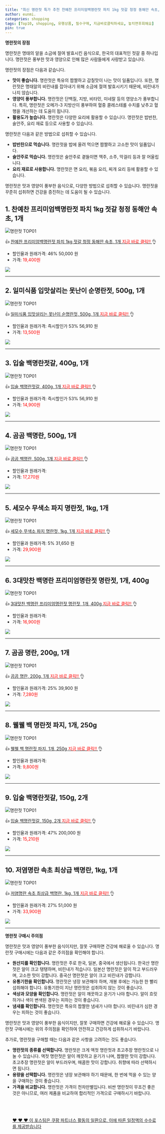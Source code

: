 ```yaml
---
title: "최신 명란젓 특가 추천 찬예찬 프리미엄백명란젓 파치 1kg 젓갈 청정 동해안 속초, 1개 비교 장점"
author: eunmi.
categories: shopping
tags: [Top10, shopping, 유행상품, 필수구매, 지금바로클릭하세요, 놓치면후회해요]
pin: true
---
```

**명란젓의 장점**

명란젓은 명태의 알을 소금에 절여 발효시킨 음식으로, 한국의 대표적인 젓갈 중 하나입니다. 명란젓은 풍부한 맛과 영양으로 인해 많은 사람들에게 사랑받고 있습니다.

명란젓의 장점은 다음과 같습니다.

* **맛이 좋습니다.** 명란젓은 특유의 짭짤하고 감칠맛이 나는 맛이 일품입니다. 또한, 명란젓은 명태알의 비린내를 잡아내기 위해 소금에 절여 발효시키기 때문에, 비린내가 나지 않습니다.
* **영양이 풍부합니다.** 명란젓은 단백질, 지방, 비타민, 미네랄 등의 영양소가 풍부합니다. 특히, 명란젓은 오메가-3 지방산이 풍부하여 혈중 콜레스테롤 수치를 낮추고 혈행을 개선하는 데 도움이 됩니다.
* **활용도가 높습니다.** 명란젓은 다양한 요리에 활용할 수 있습니다. 명란젓은 밥반찬, 술안주, 요리 재료 등으로 사용할 수 있습니다.

명란젓은 다음과 같은 방법으로 섭취할 수 있습니다.

* **밥반찬으로 먹습니다.** 명란젓을 밥에 올려 먹으면 짭짤하고 고소한 맛이 일품입니다.
* **술안주로 먹습니다.** 명란젓은 술안주로 곁들이면 맥주, 소주, 막걸리 등과 잘 어울립니다.
* **요리 재료로 사용합니다.** 명란젓은 면 요리, 볶음 요리, 찌개 요리 등에 활용할 수 있습니다.

명란젓은 맛과 영양이 풍부한 음식으로, 다양한 방법으로 섭취할 수 있습니다. 명란젓을 꾸준히 섭취하면 건강을 증진하는 데 도움이 될 수 있습니다.

   

## 1. 찬예찬 프리미엄백명란젓 파치 1kg 젓갈 청정 동해안 속초, 1개

![명란젓 TOP01](https://thumbnail8.coupangcdn.com/thumbnails/remote/230x230ex/image/vendor_inventory/d73c/b9aa8d0b316cf198d41f9d1d63966c13856a8bd87c0567a67c587fa86fc6.jpg)


👍 [찬예찬 프리미엄백명란젓 파치 1kg 젓갈 청정 동해안 속초, 1개 <font color=red> 지금 바로 클릭!! </font> ](https://link.coupang.com/re/AFFSDP?lptag=AF3617701&subid=GithubCoopas&pageKey=6773230270&traceid=V0-153&itemId=15909150556&vendorItemId=70866325724) 👌 


- 할인율과 원래가격: 46%  50,000   원
- 가격: <span style='color:red'>19,400원</span>

[![](/discount_price.png)](https://link.coupang.com/re/AFFSDP?lptag=AF3617701&subid=GithubCoopas&pageKey=6773230270&traceid=V0-153&itemId=15909150556&vendorItemId=70866325724)

---


   

## 2. 일미식품 입맛살리는 못난이 순명란젓, 500g, 1개

![명란젓 TOP01](https://thumbnail6.coupangcdn.com/thumbnails/remote/230x230ex/image/retail/images/3675790381395191-0c60cb6d-02ff-47df-8d19-cfd132cf19d1.jpg)


👍 [일미식품 입맛살리는 못난이 순명란젓, 500g, 1개 <font color=red> 지금 바로 클릭!! </font> ](https://link.coupang.com/re/AFFSDP?lptag=AF3617701&subid=GithubCoopas&pageKey=7610523471&traceid=V0-153&itemId=3825076002&vendorItemId=71809940315) 👌 


- 할인율과 원래가격: 즉시할인가 53%  56,910   원
- 가격: <span style='color:red'>13,500원</span>

[![](/discount_price.png)](https://link.coupang.com/re/AFFSDP?lptag=AF3617701&subid=GithubCoopas&pageKey=7610523471&traceid=V0-153&itemId=3825076002&vendorItemId=71809940315)

---


   

## 3. 입술 백명란젓갈, 400g, 1개

![명란젓 TOP01](https://thumbnail8.coupangcdn.com/thumbnails/remote/230x230ex/image/retail/images/2021/07/01/14/9/bd47cc16-0739-4b71-b787-ff409cedf8ad.jpg)


👍 [입술 백명란젓갈, 400g, 1개 <font color=red> 지금 바로 클릭!! </font> ](https://link.coupang.com/re/AFFSDP?lptag=AF3617701&subid=GithubCoopas&pageKey=6131362877&traceid=V0-153&itemId=10658339279&vendorItemId=77939175588) 👌 


- 할인율과 원래가격: 즉시할인가 53%  56,910   원
- 가격: <span style='color:red'>14,900원</span>

[![](/discount_price.png)](https://link.coupang.com/re/AFFSDP?lptag=AF3617701&subid=GithubCoopas&pageKey=6131362877&traceid=V0-153&itemId=10658339279&vendorItemId=77939175588)

---


   

## 4. 곰곰 백명란, 500g, 1개

![명란젓 TOP01](https://thumbnail10.coupangcdn.com/thumbnails/remote/230x230ex/image/retail/images/4803668408651847-5b1926de-37c5-4657-9bcf-3e0224d63038.jpg)


👍 [곰곰 백명란, 500g, 1개 <font color=red> 지금 바로 클릭!! </font> ](https://link.coupang.com/re/AFFSDP?lptag=AF3617701&subid=GithubCoopas&pageKey=7297193823&traceid=V0-153&itemId=6506392990&vendorItemId=73800690048) 👌 


- 할인율과 원래가격: 
- 가격: <span style='color:red'>17,270원</span>

[![](/discount_price.png)](https://link.coupang.com/re/AFFSDP?lptag=AF3617701&subid=GithubCoopas&pageKey=7297193823&traceid=V0-153&itemId=6506392990&vendorItemId=73800690048)

---


   

## 5. 세모수 무색소 파지 명란젓, 1kg, 1개

![명란젓 TOP01](https://thumbnail9.coupangcdn.com/thumbnails/remote/230x230ex/image/vendor_inventory/e3c7/fdf4ed9a1011697df38828caacf5c65cc005e0c3c09f34132f9a0ec9fc7e.jpg)


👍 [세모수 무색소 파지 명란젓, 1kg, 1개 <font color=red> 지금 바로 클릭!! </font> ](https://link.coupang.com/re/AFFSDP?lptag=AF3617701&subid=GithubCoopas&pageKey=176889323&traceid=V0-153&itemId=505733969&vendorItemId=73671831613) 👌 


- 할인율과 원래가격: 5%  31,650   원
- 가격: <span style='color:red'>29,900원</span>

[![](/discount_price.png)](https://link.coupang.com/re/AFFSDP?lptag=AF3617701&subid=GithubCoopas&pageKey=176889323&traceid=V0-153&itemId=505733969&vendorItemId=73671831613)

---


   

## 6. 3대맛찬 백명란 프리미엄명란젓 명란젓, 1개, 400g

![명란젓 TOP01](https://thumbnail10.coupangcdn.com/thumbnails/remote/230x230ex/image/vendor_inventory/9430/640222d13ea2e3834ea5bd20c864d4540597df2aee0f2fb83d772790c2f6.jpg)


👍 [3대맛찬 백명란 프리미엄명란젓 명란젓, 1개, 400g <font color=red> 지금 바로 클릭!! </font> ](https://link.coupang.com/re/AFFSDP?lptag=AF3617701&subid=GithubCoopas&pageKey=1798909894&traceid=V0-153&itemId=3060295929&vendorItemId=71048260265) 👌 


- 할인율과 원래가격: 
- 가격: <span style='color:red'>16,900원</span>

[![](/discount_price.png)](https://link.coupang.com/re/AFFSDP?lptag=AF3617701&subid=GithubCoopas&pageKey=1798909894&traceid=V0-153&itemId=3060295929&vendorItemId=71048260265)

---


   

## 7. 곰곰 명란, 200g, 1개

![명란젓 TOP01](https://thumbnail8.coupangcdn.com/thumbnails/remote/230x230ex/image/retail/images/1682654019896057-28615bcd-696b-40fc-8ca5-1f26da845008.jpg)


👍 [곰곰 명란, 200g, 1개 <font color=red> 지금 바로 클릭!! </font> ](https://link.coupang.com/re/AFFSDP?lptag=AF3617701&subid=GithubCoopas&pageKey=1342956976&traceid=V0-153&itemId=2370285718&vendorItemId=70366368606) 👌 


- 할인율과 원래가격: 25%  39,900   원
- 가격: <span style='color:red'>7,280원</span>

[![](/discount_price.png)](https://link.coupang.com/re/AFFSDP?lptag=AF3617701&subid=GithubCoopas&pageKey=1342956976&traceid=V0-153&itemId=2370285718&vendorItemId=70366368606)

---


   

## 8. 웰웰 백 명란젓 파지, 1개, 250g

![명란젓 TOP01](https://thumbnail9.coupangcdn.com/thumbnails/remote/230x230ex/image/retail/images/2023/01/13/12/5/7a2ba514-bdc2-4297-9cac-fd3b24139174.jpg)


👍 [웰웰 백 명란젓 파지, 1개, 250g <font color=red> 지금 바로 클릭!! </font> ](https://link.coupang.com/re/AFFSDP?lptag=AF3617701&subid=GithubCoopas&pageKey=7087866183&traceid=V0-153&itemId=17653995289&vendorItemId=84819551036) 👌 


- 할인율과 원래가격: 
- 가격: <span style='color:red'>9,800원</span>

[![](/discount_price.png)](https://link.coupang.com/re/AFFSDP?lptag=AF3617701&subid=GithubCoopas&pageKey=7087866183&traceid=V0-153&itemId=17653995289&vendorItemId=84819551036)

---


   

## 9. 입술 백명란젓갈, 150g, 2개

![명란젓 TOP01](https://thumbnail6.coupangcdn.com/thumbnails/remote/230x230ex/image/retail/images/2021/07/01/14/9/684578b0-7fdc-4387-976a-2e563be7b725.jpg)


👍 [입술 백명란젓갈, 150g, 2개 <font color=red> 지금 바로 클릭!! </font> ](https://link.coupang.com/re/AFFSDP?lptag=AF3617701&subid=GithubCoopas&pageKey=6131362877&traceid=V0-153&itemId=10658339277&vendorItemId=77939175573) 👌 


- 할인율과 원래가격: 47%  200,000   원
- 가격: <span style='color:red'>15,210원</span>

[![](/discount_price.png)](https://link.coupang.com/re/AFFSDP?lptag=AF3617701&subid=GithubCoopas&pageKey=6131362877&traceid=V0-153&itemId=10658339277&vendorItemId=77939175573)

---


   

## 10. 저염명란 속초 최상급 백명란, 1kg, 1개

![명란젓 TOP01](https://thumbnail10.coupangcdn.com/thumbnails/remote/230x230ex/image/vendor_inventory/6a32/f1610a49164cdfc50265ef5480ead2f30c2f8cf3022ac2a793f2d2b83c8d.jpg)


👍 [저염명란 속초 최상급 백명란, 1kg, 1개 <font color=red> 지금 바로 클릭!! </font> ](https://link.coupang.com/re/AFFSDP?lptag=AF3617701&subid=GithubCoopas&pageKey=7412071656&traceid=V0-153&itemId=19207708320&vendorItemId=80583630918) 👌 


- 할인율과 원래가격: 27%  51,000   원
- 가격: <span style='color:red'>33,900원</span>

[![](/discount_price.png)](https://link.coupang.com/re/AFFSDP?lptag=AF3617701&subid=GithubCoopas&pageKey=7412071656&traceid=V0-153&itemId=19207708320&vendorItemId=80583630918)

---
**명란젓 구매시 주의점**

명란젓은 맛과 영양이 풍부한 음식이지만, 잘못 구매하면 건강에 해로울 수 있습니다. 명란젓 구매시에는 다음과 같은 주의점을 확인해야 합니다.

* **원산지를 확인합니다.** 명란젓은 주로 한국, 일본, 중국에서 생산됩니다. 한국산 명란젓은 알이 크고 탱탱하며, 비린내가 적습니다. 일본산 명란젓은 알이 작고 부드러우며, 고소한 맛이 강합니다. 중국산 명란젓은 알이 크고 비린내가 강합니다.
* **유통기한을 확인합니다.** 명란젓은 냉장 보관해야 하며, 개봉 후에는 가능한 한 빨리 섭취해야 합니다. 유통기한이 지난 명란젓은 섭취하지 않는 것이 좋습니다.
* **색상과 모양을 확인합니다.** 명란젓은 알이 깨끗하고 윤기가 나야 합니다. 알이 흐릿하거나 색이 변색된 경우는 피하는 것이 좋습니다.
* **냄새를 확인합니다.** 명란젓은 특유의 짭짤한 냄새가 나야 합니다. 비린내가 심한 경우는 피하는 것이 좋습니다.

명란젓은 맛과 영양이 풍부한 음식이지만, 잘못 구매하면 건강에 해로울 수 있습니다. 명란젓 구매시에는 위의 주의점을 확인하여 안전하고 건강하게 섭취하시기 바랍니다.

추가로, 명란젓을 구매할 때는 다음과 같은 사항을 고려하는 것도 좋습니다.

* **명란젓의 종류를 선택합니다.** 명란젓은 크게 액젓 명란젓과 초고추장 명란젓으로 나눌 수 있습니다. 액젓 명란젓은 알이 깨끗하고 윤기가 나며, 짭짤한 맛이 강합니다. 초고추장 명란젓은 알이 부드러우며, 매콤한 맛이 강합니다. 취향에 따라 선택하시면 됩니다.
* **용량을 선택합니다.** 명란젓은 냉장 보관해야 하기 때문에, 한 번에 먹을 수 있는 양을 구매하는 것이 좋습니다.
* **가격을 비교합니다.** 명란젓은 가격이 천차만별입니다. 비싼 명란젓이 무조건 좋은 것은 아니므로, 여러 제품을 비교하여 합리적인 가격으로 구매하시기 바랍니다.<br><br><br><br><br> [ ❤ ❤ ❤ 이 포스팅은 쿠팡 파트너스 활동의 일환으로, 이에 따른 일정액의 수수료를 제공받습니다](https://link.coupang.com/a/bcEFyh)